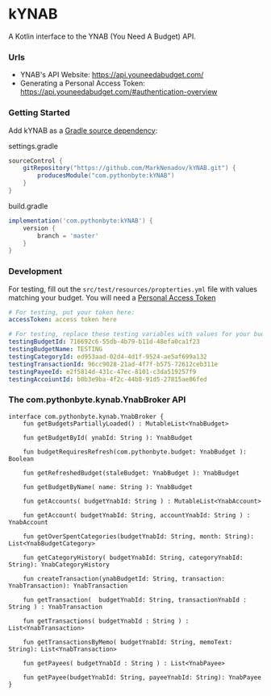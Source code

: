# kYNAB
A Kotlin interface to the YNAB (You Need A Budget) API.

### Urls

* YNAB's API Website: https://api.youneedabudget.com/
* Generating a Personal Access Token: https://api.youneedabudget.com/#authentication-overview

### Getting Started

Add kYNAB as a [Gradle source dependency](https://blog.gradle.org/introducing-source-dependencies):

settings.gradle
```groovy
sourceControl {
    gitRepository("https://github.com/MarkNenadov/kYNAB.git") {
        producesModule("com.pythonbyte:kYNAB")
    }
}
```

build.gradle
```groovy
implementation('com.pythonbyte:kYNAB') {
    version {
        branch = 'master'
    }
}
```


### Development

For testing, fill out the `src/test/resources/propterties.yml` file with values matching your budget.
You will need a [Personal Access Token](https://api.youneedabudget.com/#authentication-overview)

```yaml
# For testing, put your token here:
accessToken: access token here

# For testing, replace these testing variables with values for your budget:
testingBudgetId: 716692c6-55db-4b79-b11d-48efa0ca1f23
testingBudgetName: TESTING
testingCategoryId: ed953aad-02d4-4d1f-9524-ae5af699a132
testingTransactionId: 96cc9028-21ad-4f7f-b575-72612ceb311e
testingPayeeId: e2f5814d-431c-47ec-8101-c3da519257f9
testingAccoiuntId: b0b3e9ba-4f2c-44b8-91d5-27815ae86fed
```

### The com.pythonbyte.kynab.YnabBroker API

```
interface com.pythonbyte.kynab.YnabBroker {
    fun getBudgetsPartiallyLoaded() : MutableList<YnabBudget>

    fun getBudgetById( ynabId: String ): YnabBudget

    fun budgetRequiresRefresh(com.pythonbyte.budget: YnabBudget ): Boolean

    fun getRefreshedBudget(staleBudget: YnabBudget ): YnabBudget

    fun getBudgetByName( name: String ): YnabBudget

    fun getAccounts( budgetYnabId: String ) : MutableList<YnabAccount>

    fun getAccount( budgetYnabId: String, accountYnabId: String ) : YnabAccount

    fun getOverSpentCategories(budgetYnabId: String, month: String): List<YnabBudgetCategory>

    fun getCategoryHistory( budgetYnabId: String, categoryYnabId: String): YnabCategoryHistory

    fun createTransaction(ynabBudgetId: String, transaction: YnabTransaction): YnabTransaction

    fun getTransaction(  budgetYnabId: String, transactionYnabId : String ) : YnabTransaction

    fun getTransactions( budgetYnabId : String ) : List<YnabTransaction>

    fun getTransactionsByMemo( budgetYnabId: String, memoText: String): List<YnabTransaction>

    fun getPayees( budgetYnabId : String ) : List<YnabPayee>

    fun getPayee(budgetYnabId: String, payeeYnabId: String): YnabPayee
}
```
